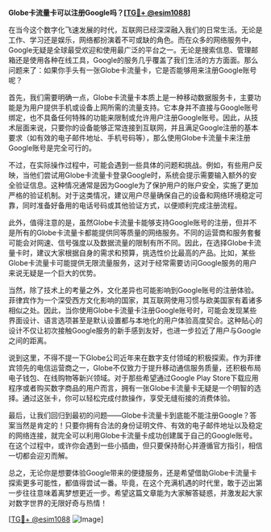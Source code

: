 **Globe卡流量卡可以注册Google吗？[[TG💪+ @esim1088](https://t.me/s/esim1088)]**

在当今这个数字化飞速发展的时代，互联网已经深深融入我们的日常生活。无论是工作、学习还是娱乐，网络都扮演着不可或缺的角色。而在众多的网络服务中，Google无疑是全球最受欢迎和使用最广泛的平台之一。无论是搜索信息、管理邮箱还是使用各种在线工具，Google的服务几乎覆盖了我们生活的方方面面。那么问题来了：如果你手头有一张Globe卡流量卡，它是否能够用来注册Google账号呢？

首先，我们需要明确一点，Globe卡流量卡本质上是一种移动数据服务卡，主要功能是为用户提供手机或设备上网所需的流量支持。它本身并不直接与Google账号绑定，也不具备任何特殊的功能来限制或允许用户注册Google账号。因此，从技术层面来说，只要你的设备能够正常连接到互联网，并且满足Google注册的基本要求（如有效的电子邮件地址、手机号码等），那么使用Globe卡流量卡来注册Google账号是完全可行的。

不过，在实际操作过程中，可能会遇到一些具体的问题和挑战。例如，有些用户反映，当他们尝试用Globe卡流量卡登录Google时，系统会提示需要输入额外的安全验证信息。这种情况通常是因为Google为了保护用户的账户安全，实施了更加严格的验证机制。对于这类情况，建议用户尽量确保自己的设备和网络环境稳定可靠，同时准备好备用的电话号码或其他验证方式，以便顺利完成注册流程。

此外，值得注意的是，虽然Globe卡流量卡能够支持Google账号的注册，但并不是所有的Globe卡流量卡都能提供同等质量的网络服务。不同的运营商和服务套餐可能会对网速、信号强度以及数据流量的限制有所不同。因此，在选择Globe卡流量卡时，建议大家根据自身的需求和预算，挑选性价比最高的产品。比如，某些Globe卡流量卡可能提供无限流量服务，这对于经常需要访问Google服务的用户来说无疑是一个巨大的优势。

当然，除了技术上的考量之外，文化差异也可能影响到Google账号的注册体验。菲律宾作为一个深受西方文化影响的国家，其互联网使用习惯与欧美国家有着诸多相似之处。因此，当你使用Globe卡流量卡注册Google账号时，可能会发现某些界面设计、语言选项甚至是默认设置都与本地化的用户体验高度契合。这种贴心的设计不仅让初次接触Google服务的新手感到友好，也进一步拉近了用户与Google之间的距离。

说到这里，不得不提一下Globe公司近年来在数字支付领域的积极探索。作为菲律宾领先的电信运营商之一，Globe不仅致力于提升移动通信服务质量，还积极布局电子钱包、在线购物等新兴领域。对于那些希望通过Google Play Store下载应用程序或者购买数字商品的用户而言，拥有一张Globe卡流量卡无疑是一个明智的选择。通过这张卡，你可以轻松完成付款操作，享受无缝衔接的消费体验。

最后，让我们回归到最初的问题——Globe卡流量卡到底能不能注册Google？答案当然是肯定的！只要你拥有合法的身份证明文件、有效的电子邮件地址以及稳定的网络连接，就完全可以利用Globe卡流量卡成功创建属于自己的Google账号。在这个过程中，或许你会遇到一些小插曲，但只要保持耐心并遵循官方指引，相信一切都会迎刃而解。

总之，无论你是想要体验Google带来的便捷服务，还是希望借助Globe卡流量卡探索更多可能性，都值得尝试一番。毕竟，在这个充满机遇的时代里，敢于迈出第一步往往意味着离梦想更近一步。希望这篇文章能为大家解答疑惑，并激发起大家对数字世界的无限好奇与热情！

[[TG💪+ @esim1088](https://t.me/s/esim1088) ![Image](https://i.postimg.cc/4NQfJmqS/Snipaste-2025-05-13-00-14-12.png)]